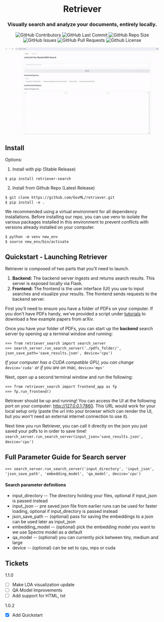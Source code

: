 <div align="center">

# Retriever

### Visually search and analyze your documents, entirely locally.

<p>
<img alt="GitHub Contributors" src="https://img.shields.io/github/contributors/GovML/retriever" />
<img alt="GitHub Last Commit" src="https://img.shields.io/github/last-commit/GovML/retriever" />
<img alt="GitHub Repo Size" src="https://img.shields.io/github/repo-size/GovML/retriever" />
<img alt="GitHub Issues" src="https://img.shields.io/github/issues/GovML/retriever" />
<img alt="GitHub Pull Requests" src="https://img.shields.io/github/issues-pr/GovML/retriever" />
<img alt="Github License" src="https://img.shields.io/badge/License-Apache-yellow.svg" />
</p>
<img src="https://github.com/GovML/retriever/blob/main/retriever.gif"/>
</div>

## Install 
Options:
1) Install with pip (Stable Release)
```
$ pip install retriever-search
```
2) Install from Github Repo (Latest Release)
```
$ git clone https://github.com/GovML/retriever.git
$ pip install -e .
```
We recommended using a virtual environment for all dependency installations. Before installing our repo, you can use venv to isolate the various packages installed in this environment to prevent conflicts with versions already installed on your computer.

```
$ python -m venv new_env
$ source new_env/bin/activate
```

## Quickstart - Launching Retriever
Retriever is composed of two parts that you'll need to launch.
1) **Backend:** The backend server ingests and returns search results. This server is exposed locally via Flask.
2) **Frontend:** The frontend is the user interface (UI) you use to input searches and visualize your results. The frontend sends requests to the backend server.

First you'll need to ensure you have a folder of PDFs on your computer. If you don't have PDFs handy, we've provided a script under [tutorials](tutorials/download_examples.py) to download a few example papers from arXiv.

Once you have your folder of PDFs, you can start up the **backend** search server by opening up a terminal window and running:

```
>>> from retriever_search import search_server
>>> search_server.run_search_server('./pdfs_folder/', json_save_path='save_results.json', device='cpu')
```
*If your computer has a CUDA compatible GPU, you can change* ```device='cuda'``` *or if you are on mac,* ```device='mps'```

Next, open up a second terminal window and run the following:
```
>>> from retriever_search import frontend_app as fp
>>> fp.run_frontend()
```
Retriever should be up and running! You can access the UI at the following port on your computer: http://127.0.0.1:7860.
This URL would work for your local setup only (paste the url into your browser which can render the UI, but you won't need an external internet connection to use it).

Next time you run Retriever, you can call it directly on the json you just saved your pdfs to in order to save time!
```search_server.run_search_server(input_json='save_results.json', device='cpu')```

## Full Parameter Guide for Search server
```
>>> search_server.run_search_server('input_directory', 'input_json', 'json_save_path', 'embedding_model', 'qa_model', device='cpu')
```
#### Search parameter definitions
- input_directory -- The directory holding your files, optional if input_json is passed instead
- input_json -- pre saved json file from earlier runs can be used for faster loading, optional if input_directory is passed instead
- json_save_path -- (optional) pass for saving the embeddings to a json can be used later as input_json
- embedding_model -- (optional) pick the embedding model you want to we use Spectre model as a default
- qa_model -- (optional) you can currently pick between tiny, medium and large
- device -- (optional) can be set to cpu, mps or cuda

## Tickets

1.1.0
- [ ] Make LDA visualization update
- [ ] QA Model Improvements
- [ ] Add support for HTML, txt

1.0.2
- [x] Add Quickstart

